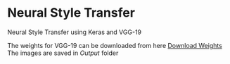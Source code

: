 # Neural Style Transfer
Neural Style Transfer using Keras and VGG-19

The weights for VGG-19 can be downloaded from here [Download Weights](https://drive.google.com/open?id=12jFNoz3G3JOlMYCTEHZt_wgJKoRn70kV)
The images are saved in *Output* folder
